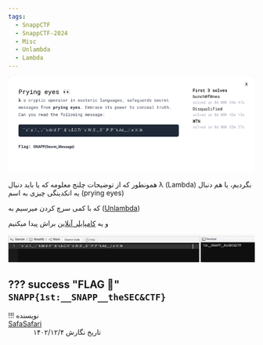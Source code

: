```yaml
---
tags:
  - SnappCTF
  - SnappCTF-2024
  - Misc
  - Unlambda
  - Lambda
---
```


![Challenge](prying-1.png)

همونطور که از توضیحات چلنج معلومه که یا باید دنبال λ (Lambda) بگردیم، یا هم دنبال یه انکدینگی چیزی به اسم (prying eyes)

که با کمی سرچ کردن میرسیم به ([Unlambda](https://en.wikipedia.org/wiki/Unlambda))

و یه [کامپایلر آنلاین](https://www.tutorialspoint.com/execute_unlambda_online.php) براش پیدا میکنیم

![Result](prying-2.png)

??? success "FLAG :triangular_flag_on_post:"
    <div dir="ltr">`SNAPP{1st:__SNAPP__theSEC&CTF}`</div>
---
!!! نویسنده
    [SafaSafari](https://twitter.com/SafaSafari3)$~~~~~~~~~~~~~~~~~~~~~~~~~~~~~~~~~~~~~~~~~~~~~~~~~~~~~~~~~~~~~~~~~~~~~~~~~~~~~~~~~~~~~~~~~~~~~~~~~~~~~~~~~~~~~~~~~~~~~~~~~~~$تاریخ نگارش ۱۴۰۲/۱۲/۴